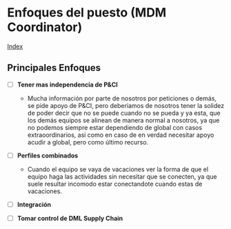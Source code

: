 # Enfoques del puesto (MDM Coordinator)
[Index](index.md)

## Principales Enfoques
- [ ] **Tener mas independencia de P&CI**
    - Mucha información por parte de nosotros por peticiones o demás, se pide apoyo de P&CI, pero deberíamos de nosotros tener la solidez de poder decir que no se puede cuando no se pueda y ya esta, que los demás equipos se alinean de manera normal a nosotros, ya que no podemos siempre estar dependiendo de global con casos extraoordinarios, asi como en caso de en verdad necesitar apoyo acudir a global, pero como último recurso.
- [ ] **Perfiles combinados**
    - Cuando el equipo se vaya de vacaciones ver la forma de que el equipo haga las actividades sin necesitar que se conecten, ya que suele resultar incomodo estar conectandote cuando estas de vacaciones.
- [ ] **Integración**
- [ ] **Tomar control de DML Supply Chain**


